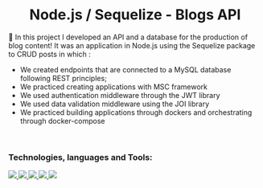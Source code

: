 <h1 align="center">Node.js / Sequelize - Blogs API</h1>


🔭 In this project I developed an API and a database for the production of blog content! It was an application in Node.js using the Sequelize package to CRUD posts in which :

- We created endpoints that are connected to a MySQL database following REST principles;
- We practiced creating applications with MSC framework
- We used authentication middleware through the JWT library
- We used data validation middleware using the JOI library
- We practiced building applications through dockers and orchestrating through docker-compose


<br>

<h3 align="left">Technologies, languages and Tools:</h3>
<p align="left"> 
<a href="https://https://nodejs.org/en/" target="_blank" rel="noreferrer"> <img src="https://img.shields.io/badge/Node.js-339933?style=for-the-badge&logo=nodedotjs&logoColor=white"/> </a>
<a href="https://sequelize.org/" target="_blank" rel="noreferrer"> <img src="https://img.shields.io/badge/Sequelize-52B0E7?style=for-the-badge&logo=Sequelize&logoColor=white"/> 
</a> 
<a href="https://jwt.io/" target="_blank" rel="noreferrer"> <img src="https://img.shields.io/badge/JWT-000000?style=for-the-badge&logo=JSON%20web%20tokens&logoColor=white"/> 
</a>
<a href="https://www.mysql.com/" target="_blank" rel="noreferrer"> <img src="https://img.shields.io/badge/MySQL-005C84?style=for-the-badge&logo=mysql&logoColor=white"/> 
</a>
<a href="https://www.docker.com/" target="_blank" rel="noreferrer"> <img src="https://img.shields.io/badge/Docker-2CA5E0?style=for-the-badge&logo=docker&logoColor=white"/> 
</a>
</p>
